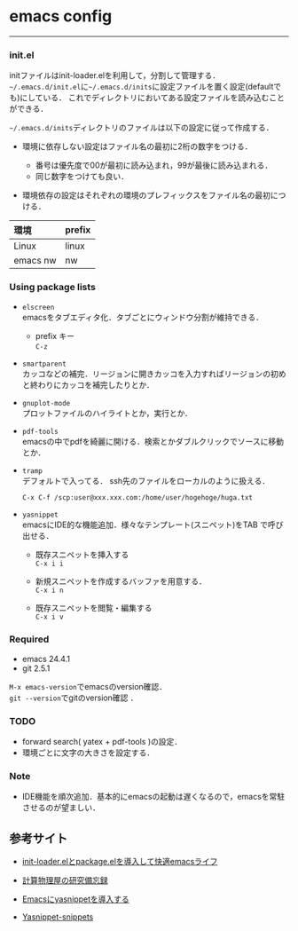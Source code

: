 # emacs config
***

### init.el

initファイルはinit-loader.elを利用して，分割して管理する．
`~/.emacs.d/init.el`に`~/.emacs.d/inits`に設定ファイルを置く設定(defaultでも)にしている．
これでディレクトリにおいてある設定ファイルを読み込むことができる．

`~/.emacs.d/inits`ディレクトリのファイルは以下の設定に従って作成する．

- 環境に依存しない設定はファイル名の最初に2桁の数字をつける．

	- 番号は優先度で00が最初に読み込まれ，99が最後に読み込まれる． 
	- 同じ数字をつけても良い．
	
- 環境依存の設定はそれぞれの環境のプレフィックスをファイル名の最初につける．

|環境|prefix|  
|:--|:--|  
|Linux|linux|  
|emacs nw|nw|  

### Using package lists

- `elscreen`  
emacsをタブエディタ化．タブごとにウィンドウ分割が維持できる．  
	- prefix キー  
	  `C-z`  
  
- `smartparent`  
カッコなどの補完．リージョンに開きカッコを入力すればリージョンの初めと終わりにカッコを補完したりとか．

- `gnuplot-mode`  
プロットファイルのハイライトとか，実行とか．

- `pdf-tools`  
emacsの中でpdfを綺麗に開ける．検索とかダブルクリックでソースに移動とか．

- `tramp`  
デフォルトで入ってる．
ssh先のファイルをローカルのように扱える．

	```bash
	C-x C-f /scp:user@xxx.xxx.com:/home/user/hogehoge/huga.txt
	```

- `yasnippet`  
emacsにIDE的な機能追加．様々なテンプレート(スニペット)をTAB で呼び出せる．
	- 既存スニペットを挿入する  
	  `C-x i i`  

	- 新規スニペットを作成するバッファを用意する．  
	  `C-x i n`  

	- 既存スニペットを閲覧・編集する  
	  `C-x i v`  

### Required  
 - emacs 24.4.1  
 - git 2.5.1  

`M-x emacs-version`でemacsのversion確認．  
`git --version`でgitのversion確認 ．  

### TODO
- forward search( yatex + pdf-tools )の設定．
- 環境ごとに文字の大きさを設定する．

### Note
- IDE機能を順次追加．基本的にemacsの起動は遅くなるので，emacsを常駐させるのが望ましい．  


## 参考サイト

- [init-loader.elとpackage.elを導入して快適emacsライフ](http://qiita.com/catatsuy/items/5f1cd86e2522fd3384a0)

- [計算物理屋の研究備忘録 ](http://keisanbutsuriya.hateblo.jp/entry/2015/02/17/131824)

- [Emacsにyasnippetを導入する](http://vdeep.net/emacs-yasnippet)

- [Yasnippet-snippets](https://github.com/AndreaCrotti/yasnippet-snippets)
